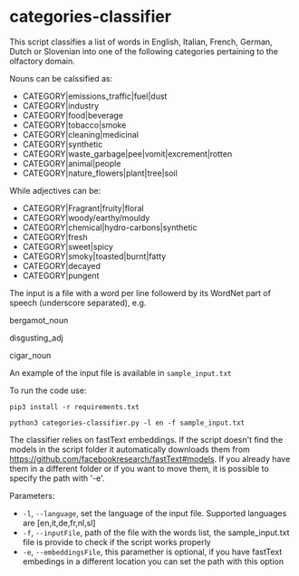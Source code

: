 # categories-classifier

This script classifies a list of words in English, Italian, French, German, Dutch or Slovenian into one of the following categories pertaining to the olfactory domain.

Nouns can be calssified as:
* CATEGORY|emissions_traffic|fuel|dust
* CATEGORY|industry
* CATEGORY|food|beverage
* CATEGORY|tobacco|smoke
* CATEGORY|cleaning|medicinal
* CATEGORY|synthetic
* CATEGORY|waste_garbage|pee|vomit|excrement|rotten
* CATEGORY|animal|people
* CATEGORY|nature_flowers|plant|tree|soil

While adjectives can be:
* CATEGORY|Fragrant|fruity|floral
* CATEGORY|woody/earthy/mouldy
* CATEGORY|chemical|hydro-carbons|synthetic
* CATEGORY|fresh
* CATEGORY|sweet|spicy
* CATEGORY|smoky|toasted|burnt|fatty
* CATEGORY|decayed
* CATEGORY|pungent

The input is a file with a word per line followerd by its WordNet part of speech (underscore separated), e.g.

bergamot_noun

disgusting_adj

cigar_noun

An example of the input file is available in `sample_input.txt `


To run the code use:
```
pip3 install -r requirements.txt
```

```
python3 categories-classifier.py -l en -f sample_input.txt
```
The classifier relies on fastText embeddings. If the script doesn't find the models in the script folder it automatically downloads them from https://github.com/facebookresearch/fastText#models. If you already have them in a different folder or if you want to move them, it is possible to specify the path with '-e'.


Parameters:
* `-l`, `--language`, set the language of the input file. Supported languages are [en,it,de,fr,nl,sl]
* `-f`, `--inputFile`, path of the file with the words list, the sample_input.txt file is provide to check if the script works properly
* `-e`, `--embeddingsFile`, this paramether is optional, if you have fastText embedings in a different location you can set the path with this option

